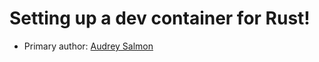 # Setting up a dev container for Rust!

* Primary author: [Audrey Salmon](https://github.com/asalmon1)